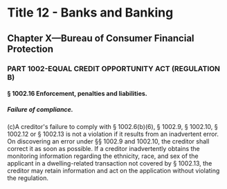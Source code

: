 
# Title 12 - Banks and Banking
## Chapter X—Bureau of Consumer Financial Protection
### PART 1002-EQUAL CREDIT OPPORTUNITY ACT (REGULATION B)
#### § 1002.16 Enforcement, penalties and liabilities.
##### Failure of compliance.

(c)A creditor's failure to comply with § 1002.6(b)(6), § 1002.9, § 1002.10, § 1002.12 or § 1002.13 is not a violation if it results from an inadvertent error. On discovering an error under §§ 1002.9 and 1002.10, the creditor shall correct it as soon as possible. If a creditor inadvertently obtains the monitoring information regarding the ethnicity, race, and sex of the applicant in a dwelling-related transaction not covered by § 1002.13, the creditor may retain information and act on the application without violating the regulation.
